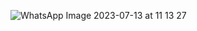 
![WhatsApp Image 2023-07-13 at 11 13 27](https://github.com/softlabxsanjeev1/Html-Crash-course/assets/109661686/fc727c02-6905-4b93-b271-a6b64f59b013)
